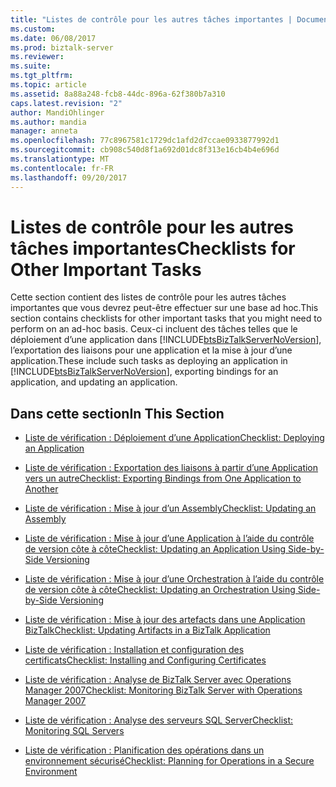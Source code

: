 ```yaml
---
title: "Listes de contrôle pour les autres tâches importantes | Documents Microsoft"
ms.custom: 
ms.date: 06/08/2017
ms.prod: biztalk-server
ms.reviewer: 
ms.suite: 
ms.tgt_pltfrm: 
ms.topic: article
ms.assetid: 8a88a248-fcb8-44dc-896a-62f380b7a310
caps.latest.revision: "2"
author: MandiOhlinger
ms.author: mandia
manager: anneta
ms.openlocfilehash: 77c8967581c1729dc1afd2d7ccae0933877992d1
ms.sourcegitcommit: cb908c540d8f1a692d01dc8f313e16cb4b4e696d
ms.translationtype: MT
ms.contentlocale: fr-FR
ms.lasthandoff: 09/20/2017
---
```

# <a name="checklists-for-other-important-tasks"></a><span data-ttu-id="22b7a-102">Listes de contrôle pour les autres tâches importantes</span><span class="sxs-lookup"><span data-stu-id="22b7a-102">Checklists for Other Important Tasks</span></span>
<span data-ttu-id="22b7a-103">Cette section contient des listes de contrôle pour les autres tâches importantes que vous devrez peut-être effectuer sur une base ad hoc.</span><span class="sxs-lookup"><span data-stu-id="22b7a-103">This section contains checklists for other important tasks that you might need to perform on an ad-hoc basis.</span></span> <span data-ttu-id="22b7a-104">Ceux-ci incluent des tâches telles que le déploiement d’une application dans [!INCLUDE[btsBizTalkServerNoVersion](../includes/btsbiztalkservernoversion-md.md)], l’exportation des liaisons pour une application et la mise à jour d’une application.</span><span class="sxs-lookup"><span data-stu-id="22b7a-104">These include such tasks as deploying an application in [!INCLUDE[btsBizTalkServerNoVersion](../includes/btsbiztalkservernoversion-md.md)], exporting bindings for an application, and updating an application.</span></span>  
  
## <a name="in-this-section"></a><span data-ttu-id="22b7a-105">Dans cette section</span><span class="sxs-lookup"><span data-stu-id="22b7a-105">In This Section</span></span>  
  
-   [<span data-ttu-id="22b7a-106">Liste de vérification : Déploiement d’une Application</span><span class="sxs-lookup"><span data-stu-id="22b7a-106">Checklist: Deploying an Application</span></span>](../technical-guides/checklist-deploying-an-application.md)  
  
-   [<span data-ttu-id="22b7a-107">Liste de vérification : Exportation des liaisons à partir d’une Application vers un autre</span><span class="sxs-lookup"><span data-stu-id="22b7a-107">Checklist: Exporting Bindings from One Application to Another</span></span>](../technical-guides/checklist-exporting-bindings-from-one-application-to-another.md)  
  
-   [<span data-ttu-id="22b7a-108">Liste de vérification : Mise à jour d’un Assembly</span><span class="sxs-lookup"><span data-stu-id="22b7a-108">Checklist: Updating an Assembly</span></span>](../technical-guides/checklist-updating-an-assembly.md)  
  
-   [<span data-ttu-id="22b7a-109">Liste de vérification : Mise à jour d’une Application à l’aide du contrôle de version côte à côte</span><span class="sxs-lookup"><span data-stu-id="22b7a-109">Checklist: Updating an Application Using Side-by-Side Versioning</span></span>](../technical-guides/checklist-updating-an-application-using-side-by-side-versioning.md)  
  
-   [<span data-ttu-id="22b7a-110">Liste de vérification : Mise à jour d’une Orchestration à l’aide du contrôle de version côte à côte</span><span class="sxs-lookup"><span data-stu-id="22b7a-110">Checklist: Updating an Orchestration Using Side-by-Side Versioning</span></span>](../technical-guides/checklist-updating-an-orchestration-using-side-by-side-versioning.md)  
  
-   [<span data-ttu-id="22b7a-111">Liste de vérification : Mise à jour des artefacts dans une Application BizTalk</span><span class="sxs-lookup"><span data-stu-id="22b7a-111">Checklist: Updating Artifacts in a BizTalk Application</span></span>](../technical-guides/checklist-updating-artifacts-in-a-biztalk-application.md)  
  
-   [<span data-ttu-id="22b7a-112">Liste de vérification : Installation et configuration des certificats</span><span class="sxs-lookup"><span data-stu-id="22b7a-112">Checklist: Installing and Configuring Certificates</span></span>](~/technical-guides/checklist-installing-and-configuring-certificates.md)  
  
-   [<span data-ttu-id="22b7a-113">Liste de vérification : Analyse de BizTalk Server avec Operations Manager 2007</span><span class="sxs-lookup"><span data-stu-id="22b7a-113">Checklist: Monitoring BizTalk Server with Operations Manager 2007</span></span>](../technical-guides/checklist-monitoring-biztalk-server-with-operations-manager-2007.md)  
  
-   [<span data-ttu-id="22b7a-114">Liste de vérification : Analyse des serveurs SQL Server</span><span class="sxs-lookup"><span data-stu-id="22b7a-114">Checklist: Monitoring SQL Servers</span></span>](../technical-guides/checklist-monitoring-sql-servers.md)  
  
-   [<span data-ttu-id="22b7a-115">Liste de vérification : Planification des opérations dans un environnement sécurisé</span><span class="sxs-lookup"><span data-stu-id="22b7a-115">Checklist: Planning for Operations in a Secure Environment</span></span>](~/technical-guides/checklist-planning-for-operations-in-a-secure-environment.md)